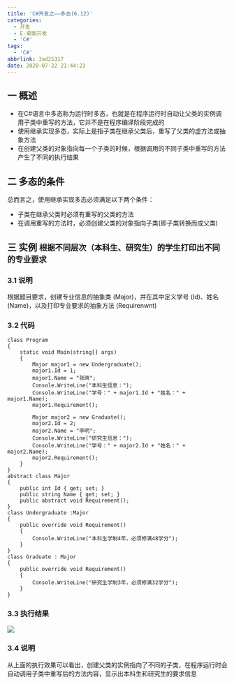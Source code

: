 ```yaml
---
title: 'C#开发之——多态(6.12)'
categories:
  - 开发
  - E-桌面开发
  - 'C#'
tags:
  - 'C#'
abbrlink: 3ad25317
date: 2020-07-22 21:44:23
---
```

## 一  概述

* 在C#语言中多态称为运行时多态，也就是在程序运行时自动让父类的实例调用子类中重写的方法，它并不是在程序编译阶段完成的
* 使用继承实现多态，实际上是指子类在继承父类后，重写了父类的虚方法或抽象方法
* 在创建父类的对象指向每一个子类的时候，根据调用的不同子类中重写的方法产生了不同的执行结果

<!--more-->

## 二 多态的条件

总而言之，使用继承实现多态必须满足以下两个条件：

* 子类在继承父类时必须有重写的父类的方法
* 在调用重写的方法时，必须创建父类的对象指向子类(即子类转换而成父类)

## 三 实例 <font size=4> 根据不同层次（本科生、研究生）的学生打印出不同的专业要求 </font>

### 3.1 说明

 根据题目要求，创建专业信息的抽象类 (Major)，并在其中定义学号 (Id)、姓名 (Name)，以及打印专业要求的抽象方法 (Requirenwnt) 

### 3.2 代码

```
class Program
{
    static void Main(string[] args)
    {
        Major major1 = new Undergraduate();
        major1.Id = 1;
        major1.Name = "张晓";
        Console.WriteLine("本科生信息：");
        Console.WriteLine("学号：" + major1.Id + "姓名：" + major1.Name);
        major1.Requirement();
        
        Major major2 = new Graduate();
        major2.Id = 2;
        major2.Name = "李明";
        Console.WriteLine("研究生信息：");
        Console.WriteLine("学号：" + major2.Id + "姓名：" + major2.Name);
        major2.Requirement();
    }
}
abstract class Major
{
    public int Id { get; set; }
    public string Name { get; set; }
    public abstract void Requirement();
}
class Undergraduate :Major
{
    public override void Requirement()
    {
        Console.WriteLine("本科生学制4年，必须修满48学分");
    }
}
class Graduate : Major
{
    public override void Requirement()
    {
        Console.WriteLine("研究生学制3年，必须修满32学分");
    }
}
```

### 3.3 执行结果

![][1]

### 3.4 说明

从上面的执行效果可以看出，创建父类的实例指向了不同的子类，在程序运行时会自动调用子类中重写后的方法内容，显示出本科生和研究生的要求信息



[1]:https://raw.githubusercontent.com/PGzxc/CDN/master/blog-image/csharp-class-duotai.png